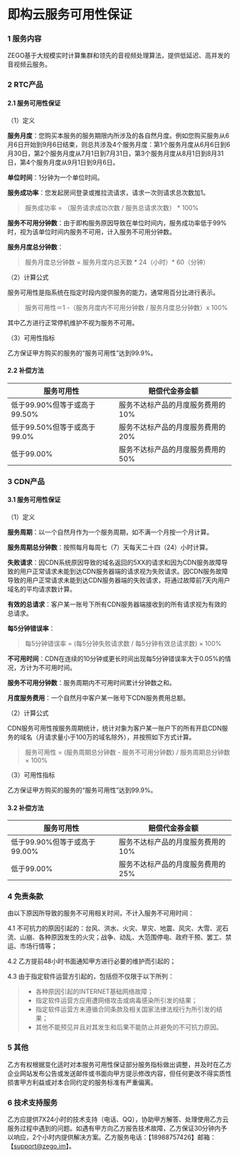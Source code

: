 # 即构云服务可用性保证

### 1 服务内容
ZEGO基于大规模实时计算集群和领先的音视频处理算法，提供低延迟、高并发的音视频云服务。

### 2 RTC产品

#### 2.1 服务可用性保证
（1）定义

**服务月度**：您购买本服务的服务期限内所涉及的各自然月度。例如您购买服务从6月6日开始到9月6日结束，则总共涉及4个服务月度：第1个服务月度从6月6日到6月30日，第2个服务月度从7月1日到7月31日，第3个服务月度从8月1日到8月31日，第4个服务月度从9月1日到9月6日。

**单位时间**：1分钟为一个单位时间。

**服务成功率**：您发起房间登录或推拉流请求，请求一次则请求总次数加1。

> 服务成功率 = （服务请求成功次数 / 服务总请求次数） * 100%

**服务不可用分钟数**：由于即构服务原因导致在单位时间内，服务成功率低于99%时，视为该单位时间内服务不可用，计入服务不可用分钟数。

**服务月度总分钟数**：

> 服务月度总分钟数 = 服务月度内总天数 * 24（小时）* 60（分钟）

（2）计算公式

服务可用性是指系统在指定时段内提供服务的能力，通常用百分比进行表示。

> 服务可用性＝1 -（服务月度内不可用分钟数 / 服务月度总分钟数）x 100%

其中乙方进行正常停机维护不视为服务不可用。

（3）可用性指标

乙方保证甲方购买的服务的“服务可用性”达到99.9%。

#### 2.2 补偿方法

| 服务可用性 | 赔偿代金券金额 |
| --- | --- |
| 低于99.90%但等于或高于99.50% | 服务不达标产品的月度服务费用的10% |
| 低于99.50%但等于或高于99.0% | 服务不达标产品的月度服务费用的20% |
| 低于99.00% | 服务不达标产品的月度服务费用的50% |

### 3 CDN产品

#### 3.1 服务可用性保证

（1）定义

**服务周期**：以一个自然月作为一个服务周期，如不满一个月按一个月计算。

**服务周期总分钟数**：按照每月每周七（7）天每天二十四（24）小时计算。

**失败请求**：因CDN系统原因导致的域名返回的5XX的请求和因为CDN服务故障导致的用户正常请求未能到达CDN服务器端的请求视为失败请求。因CDN服务故障导致的用户正常请求未能到达CDN服务器端的失败请求，将通过故障前7天内用户域名的平均请求数计算。

**有效的总请求**：客户某一账号下所有CDN服务器端接收到的所有请求视为有效的总请求。

**每5分钟错误率**：

> 每5分钟错误率 = (每5分钟失败请求数 / 每5分钟有效总请求数) × 100%

**不可用时间**：CDN在连续的10分钟或更长时间出现每5分钟错误率大于0.05%的情况，方计为不可用时间。

**服务不可用分钟数**：服务周期内不可用时间累计分钟数之和。

**月度服务费用**：一个自然月中客户某一账号下CDN服务费用总额。

（2）计算公式

CDN服务可用性按服务周期统计，统计对象为客户某一账户下的所有开启CDN服务的域名（月请求量小于100万的域名除外），并按照如下方式计算。

> 服务可用性 = (服务周期总分钟数 - 服务不可用分钟数) / 服务周期总分钟数 × 100%

（3）可用性指标

乙方保证甲方购买的服务的“服务可用性”达到99.9%。

#### 3.2 补偿方法

| 服务可用性 | 赔偿代金券金额 |
| --- | --- |
| 低于99.90%但等于或高于99.00% | 服务不达标产品的月度服务费用的10% |
| 低于99.00% | 服务不达标产品的月度服务费用的25% |

### 4 免责条款

由以下原因所导致的服务不可用相关时间，不计入服务不可用时间： 

4.1 不可抗力的原因引起的：台风、洪水、火灾、旱灾、地震、风灾、大雪、泥石流、山崩、各种原因发生的火灾；战争、动乱、大范围停电、政府干预、罢工、禁运、市场行情等； 

4.2 乙方提前48小时书面通知甲方进行必要的维护而引起的； 

4.3 由于指定软件运营方引起的，包括但不仅限于以下所列： 

> - 各种原因引起的INTERNET基础网络故障； 
> - 指定软件运营方应用遭网络攻击或病毒感染所引发的结果； 
> - 指定软件运营方未遵循合同条款及相关国家法律法规行为所引发的结果； 
> - 其他不能预见并且对其发生和后果不能防止并避免的不可抗力原因。 

### 5 其他

乙方有权根据变化适时对本服务可用性保证部分服务指标做出调整，并及时在乙方企业网站发布公告或发送邮件或书面向甲方提示修改内容，但任何更改不得实质性损害甲方利益或对本合同约定的服务标准有严重偏离。

### 6 技术支持服务

乙方应提供7X24小时的技术支持（电话、QQ），协助甲方解答、处理使用乙方云服务过程中遇到的问题。如遇有甲方向乙方报告技术故障，乙方保证30分钟内予以响应，2个小时内提供解决方案。乙方服务电话：【18988757426】邮箱：【support@zego.im】。
